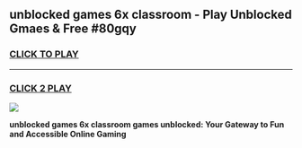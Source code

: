 
## unblocked games 6x classroom - Play Unblocked Gmaes & Free #80gqy
<h3>
<a href="https://premium.freeplayer.one?title=unblocked_games_6x_classroom&ref=03M">CLICK TO PLAY</a></h3>
<hr>

<h3>
<a href="https://premium.freeplayer.one?title=unblocked_games_6x_classroom&ref=03M">CLICK 2 PLAY</a>
  
</h3>

<a href="https://premium.freeplayer.one?title=unblocked_games_6x_classroom&ref=03M"><img src="https://clearcache.store/games.png"></a>


**unblocked games 6x classroom games unblocked: Your Gateway to Fun and Accessible Online Gaming**

